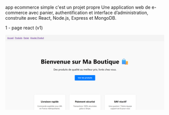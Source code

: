 app ecommerce simple
c'est un projet propre 
Une application web de e-commerce avec panier, authentification et interface d’administration, construite avec React, Node.js, Express et MongoDB.

1 - page react (v1)


<img src="im.png" alt="Aperçu" width="600"/>


